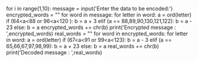 for i in range(1,10):
	message = input('Enter the data to be encoded:')
	encrypted_words = ""
	for word in message:
		for letter in word:
			a = ord(letter)
			if (64<a<88 or 96<a<120 ):
				b = a + 3
			elif (a == 88,89,90,130,121,122):
				b = a - 23
			else:
				b = a
			encrypted_words += chr(b)
	print('Encrypted message : ',encrypted_words)
	real_words = ""
	for word in encrypted_words:
		for letter in word:
			a = ord(letter)
			if (67<a<91 or 99<a<123):
				b = a - 3
			elif (a == 65,66,67,97,98,99):
				b = a + 23
			else:
				b = a
			real_words += chr(b)
	print('Decoded message : ',real_words)
